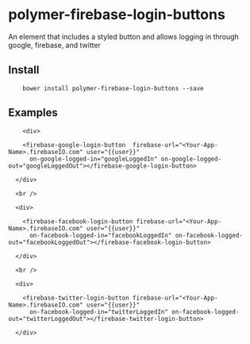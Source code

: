 # polymer-firebase-login-buttons

An element that includes a styled button and allows logging in through google, firebase, and twitter


## Install

		bower install polymer-firebase-login-buttons --save

## Examples

		<div>
        
        <firebase-google-login-button  firebase-url="<Your-App-Name>.firebaseIO.com" user="{{user}}"
          on-google-logged-in="googleLoggedIn" on-google-logged-out="googleLoggedOut"></firebase-google-login-button>

      </div>

      <br />

      <div>
        
        <firebase-facebook-login-button firebase-url="<Your-App-Name>.firebaseIO.com" user="{{user}}"
          on-facebook-logged-in="facebookLoggedIn" on-facebook-logged-out="facebookLoggedOut"></firebase-facebook-login-button>

      </div>

      <br />

      <div>
        
        <firebase-twitter-login-button firebase-url="<Your-App-Name>.firebaseIO.com" user="{{user}}"
          on-facebook-logged-in="twitterLoggedIn" on-facebook-logged-out="twitterLoggedOut"></firebase-twitter-login-button>

      </div>